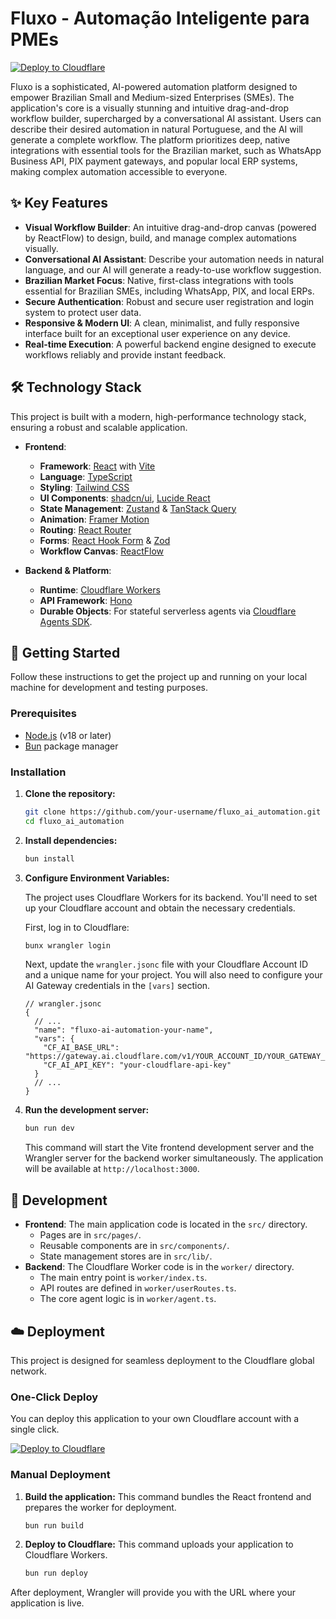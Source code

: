 # Fluxo - Automação Inteligente para PMEs

[![Deploy to Cloudflare](https://deploy.workers.cloudflare.com/button)](https://deploy.workers.cloudflare.com/?url=https://github.com/titorm/auto-flow-cloudfare)

Fluxo is a sophisticated, AI-powered automation platform designed to empower Brazilian Small and Medium-sized Enterprises (SMEs). The application's core is a visually stunning and intuitive drag-and-drop workflow builder, supercharged by a conversational AI assistant. Users can describe their desired automation in natural Portuguese, and the AI will generate a complete workflow. The platform prioritizes deep, native integrations with essential tools for the Brazilian market, such as WhatsApp Business API, PIX payment gateways, and popular local ERP systems, making complex automation accessible to everyone.

## ✨ Key Features

- **Visual Workflow Builder**: An intuitive drag-and-drop canvas (powered by ReactFlow) to design, build, and manage complex automations visually.
- **Conversational AI Assistant**: Describe your automation needs in natural language, and our AI will generate a ready-to-use workflow suggestion.
- **Brazilian Market Focus**: Native, first-class integrations with tools essential for Brazilian SMEs, including WhatsApp, PIX, and local ERPs.
- **Secure Authentication**: Robust and secure user registration and login system to protect user data.
- **Responsive & Modern UI**: A clean, minimalist, and fully responsive interface built for an exceptional user experience on any device.
- **Real-time Execution**: A powerful backend engine designed to execute workflows reliably and provide instant feedback.

## 🛠️ Technology Stack

This project is built with a modern, high-performance technology stack, ensuring a robust and scalable application.

- **Frontend**:
  - **Framework**: [React](https://react.dev/) with [Vite](https://vitejs.dev/)
  - **Language**: [TypeScript](https://www.typescriptlang.org/)
  - **Styling**: [Tailwind CSS](https://tailwindcss.com/)
  - **UI Components**: [shadcn/ui](https://ui.shadcn.com/), [Lucide React](https://lucide.dev/guide/packages/lucide-react)
  - **State Management**: [Zustand](https://zustand-demo.pmnd.rs/) & [TanStack Query](https://tanstack.com/query/latest)
  - **Animation**: [Framer Motion](https://www.framer.com/motion/)
  - **Routing**: [React Router](https://reactrouter.com/)
  - **Forms**: [React Hook Form](https://react-hook-form.com/) & [Zod](https://zod.dev/)
  - **Workflow Canvas**: [ReactFlow](https://reactflow.dev/)

- **Backend & Platform**:
  - **Runtime**: [Cloudflare Workers](https://workers.cloudflare.com/)
  - **API Framework**: [Hono](https://hono.dev/)
  - **Durable Objects**: For stateful serverless agents via [Cloudflare Agents SDK](https://developers.cloudflare.com/workers/agents/).

## 🚀 Getting Started

Follow these instructions to get the project up and running on your local machine for development and testing purposes.

### Prerequisites

- [Node.js](https://nodejs.org/) (v18 or later)
- [Bun](https://bun.sh/) package manager

### Installation

1.  **Clone the repository:**
    ```bash
    git clone https://github.com/your-username/fluxo_ai_automation.git
    cd fluxo_ai_automation
    ```

2.  **Install dependencies:**
    ```bash
    bun install
    ```

3.  **Configure Environment Variables:**

    The project uses Cloudflare Workers for its backend. You'll need to set up your Cloudflare account and obtain the necessary credentials.

    First, log in to Cloudflare:
    ```bash
    bunx wrangler login
    ```

    Next, update the `wrangler.jsonc` file with your Cloudflare Account ID and a unique name for your project. You will also need to configure your AI Gateway credentials in the `[vars]` section.

    ```jsonc
    // wrangler.jsonc
    {
      // ...
      "name": "fluxo-ai-automation-your-name",
      "vars": {
        "CF_AI_BASE_URL": "https://gateway.ai.cloudflare.com/v1/YOUR_ACCOUNT_ID/YOUR_GATEWAY_ID/openai",
        "CF_AI_API_KEY": "your-cloudflare-api-key"
      }
      // ...
    }
    ```

4.  **Run the development server:**
    ```bash
    bun run dev
    ```
    This command will start the Vite frontend development server and the Wrangler server for the backend worker simultaneously. The application will be available at `http://localhost:3000`.

## 🔧 Development

- **Frontend**: The main application code is located in the `src/` directory.
  - Pages are in `src/pages/`.
  - Reusable components are in `src/components/`.
  - State management stores are in `src/lib/`.
- **Backend**: The Cloudflare Worker code is in the `worker/` directory.
  - The main entry point is `worker/index.ts`.
  - API routes are defined in `worker/userRoutes.ts`.
  - The core agent logic is in `worker/agent.ts`.

## ☁️ Deployment

This project is designed for seamless deployment to the Cloudflare global network.

### One-Click Deploy

You can deploy this application to your own Cloudflare account with a single click.

[![Deploy to Cloudflare](https://deploy.workers.cloudflare.com/button)](https://deploy.workers.cloudflare.com/?url=https://github.com/titorm/auto-flow-cloudfare)

### Manual Deployment

1.  **Build the application:**
    This command bundles the React frontend and prepares the worker for deployment.
    ```bash
    bun run build
    ```

2.  **Deploy to Cloudflare:**
    This command uploads your application to Cloudflare Workers.
    ```bash
    bun run deploy
    ```

After deployment, Wrangler will provide you with the URL where your application is live.